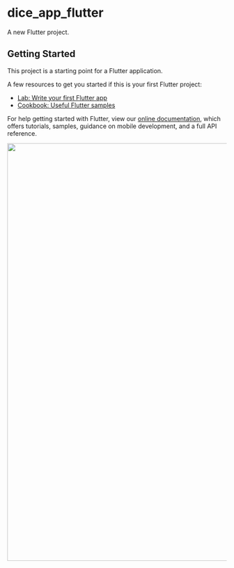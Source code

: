 # dice_app_flutter

A new Flutter project.

## Getting Started

This project is a starting point for a Flutter application.

A few resources to get you started if this is your first Flutter project:

- [Lab: Write your first Flutter app](https://flutter.dev/docs/get-started/codelab)
- [Cookbook: Useful Flutter samples](https://flutter.dev/docs/cookbook)

For help getting started with Flutter, view our
[online documentation](https://flutter.dev/docs), which offers tutorials,
samples, guidance on mobile development, and a full API reference.

<!-- ![Simulator Screen Shot - iPhone 12 Pro Max - 2021-07-07 at 18 15 39](https://user-images.githubusercontent.com/55010518/124761397-6253c680-df4f-11eb-9c23-b26fc1f22643.png) -->

<img src="https://user-images.githubusercontent.com/55010518/124761397-6253c680-df4f-11eb-9c23-b26fc1f22643.png" width="540" height="960">

